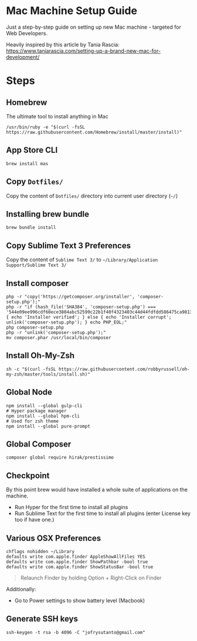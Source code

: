 # Mac Machine Setup Guide

Just a step-by-step guide on setting up new Mac machine - targeted for Web Developers.

Heavily inspired by this article by Tania Rascia: https://www.taniarascia.com/setting-up-a-brand-new-mac-for-development/

# Steps

## Homebrew

The ultimate tool to install anything in Mac

```
/usr/bin/ruby -e "$(curl -fsSL https://raw.githubusercontent.com/Homebrew/install/master/install)"
```

## App Store CLI

```
brew install mas
```

## Copy `Dotfiles/`

Copy the content of `Dotfiles/` directory into current user directory (`~/`)

## Installing brew bundle

```
brew bundle install
```

## Copy Sublime Text 3 Preferences

Copy the content of `Sublime Text 3/` to `~/Library/Application Support/Sublime Text 3/`

## Install composer

```
php -r "copy('https://getcomposer.org/installer', 'composer-setup.php');"
php -r "if (hash_file('SHA384', 'composer-setup.php') === '544e09ee996cdf60ece3804abc52599c22b1f40f4323403c44d44fdfdd586475ca9813a858088ffbc1f233e9b180f061') { echo 'Installer verified'; } else { echo 'Installer corrupt'; unlink('composer-setup.php'); } echo PHP_EOL;"
php composer-setup.php
php -r "unlink('composer-setup.php');"
mv composer.phar /usr/local/bin/composer
```

## Install Oh-My-Zsh

```
sh -c "$(curl -fsSL https://raw.githubusercontent.com/robbyrussell/oh-my-zsh/master/tools/install.sh)"
```

## Global Node

```
npm install --global gulp-cli
# Hyper package manager
npm install --global hpm-cli
# Used for zsh theme
npm install --global pure-prompt
```

## Global Composer

```
composer global require hirak/prestissimo
```

## Checkpoint

By this point brew would have installed a whole suite of applications on the machine.

- Run Hyper for the first time to install all plugins
- Run Sublime Text for the first time to install all plugins (enter License key too if have one.)

## Various OSX Preferences

```
chflags nohidden ~/Library
defaults write com.apple.finder AppleShowAllFiles YES
defaults write com.apple.finder ShowPathbar -bool true
defaults write com.apple.finder ShowStatusBar -bool true
```

> Relaunch Finder by holding Option + Right-Click on Finder

Additionally:
- Go to Power settings to show battery level (Macbook)

## Generate SSH keys

```
ssh-keygen -t rsa -b 4096 -C "jofrysutanto@gmail.com"
```
